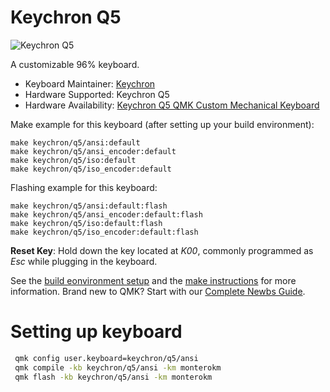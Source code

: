 # Keychron Q5

![Keychron Q5](https://i.imgur.com/hgBjdtTh.jpg)

A customizable 96% keyboard.

* Keyboard Maintainer: [Keychron](https://github.com/keychron)
* Hardware Supported: Keychron Q5
* Hardware Availability: [Keychron Q5 QMK Custom Mechanical Keyboard](https://www.keychron.com/products/keychron-q5-qmk-custom-mechanical-keyboard)

Make example for this keyboard (after setting up your build environment):

    make keychron/q5/ansi:default
    make keychron/q5/ansi_encoder:default
    make keychron/q5/iso:default
    make keychron/q5/iso_encoder:default

Flashing example for this keyboard:

    make keychron/q5/ansi:default:flash
    make keychron/q5/ansi_encoder:default:flash
    make keychron/q5/iso:default:flash
    make keychron/q5/iso_encoder:default:flash

**Reset Key**: Hold down the key located at *K00*, commonly programmed as *Esc* while plugging in the keyboard.

See the [build eonvironment setup](https://docs.qmk.fm/#/getting_started_build_tools) and the [make instructions](https://docs.qmk.fm/#/getting_started_make_guide) for more information. Brand new to QMK? Start with our [Complete Newbs Guide](https://docs.qmk.fm/#/newbs).


# Setting up keyboard
```bash
 qmk config user.keyboard=keychron/q5/ansi
 qmk compile -kb keychron/q5/ansi -km monterokm
 qmk flash -kb keychron/q5/ansi -km monterokm 
```
